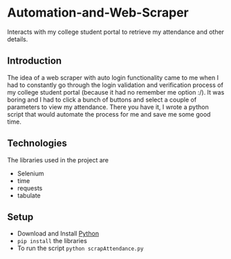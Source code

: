 # Automation-and-Web-Scraper
Interacts with my college student portal to retrieve my attendance and other details.

## Introduction

The idea of a web scraper with auto login functionality came to me when I had to constantly go through the login validation and verification process of my college student portal (because it had no remember me option :/). It was boring and I had to click a bunch of buttons and select a couple of parameters to view my attendance. There you have it, I wrote a python script that would automate the process for me and save me some good time.

## Technologies

The libraries used in the project are
* Selenium
* time
* requests
* tabulate

## Setup

* Download and Install [Python](https://www.python.org/downloads/)
* `pip install` the libraries
* To run the script `python scrapAttendance.py`

